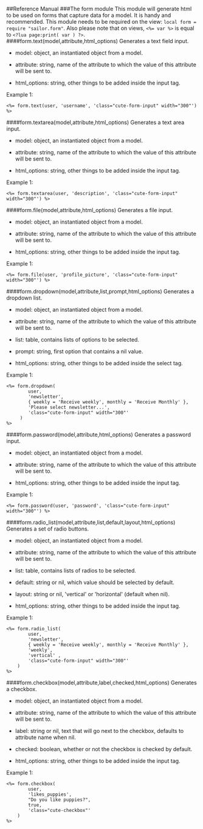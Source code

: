 ##Reference Manual
###The form module
This module will generate html to be used on forms that capture data for a model. It is handy and recommended. This module needs to be required on the view: `local form = require "sailor.form"`. Also please note that on views, `<%= var %>` is equal to `<?lua page:print( var ) ?>`.
####form.text(model,attribute,html_options)
Generates a text field input.

 * model: object, an instantiated object from a model.

 * attribute: string, name of the attribute to which the value of this attribute will be sent to.

 * html_options: string, other things to be added inside the input tag.

Example 1: 

    <%= form.text(user, 'username', 'class="cute-form-input" width="300"') %>


####form.textarea(model,attribute,html_options)
Generates a text area input.

 * model: object, an instantiated object from a model.

 * attribute: string, name of the attribute to which the value of this attribute will be sent to.

 * html_options: string, other things to be added inside the input tag.

Example 1: 

    <%= form.textarea(user, 'description', 'class="cute-form-input" width="300"') %>

####form.file(model,attribute,html_options)
Generates a file input.

 * model: object, an instantiated object from a model.

 * attribute: string, name of the attribute to which the value of this attribute will be sent to.

 * html_options: string, other things to be added inside the input tag.

Example 1: 

    <%= form.file(user, 'profile_picture', 'class="cute-form-input" width="300"') %>

####form.dropdown(model,attribute,list,prompt,html_options)
Generates a dropdown list.

 * model: object, an instantiated object from a model.

 * attribute: string, name of the attribute to which the value of this attribute will be sent to.

 * list: table, contains lists of options to be selected.

 * prompt: string, first option that contains a nil value.

 * html_options: string, other things to be added inside the select tag.

Example 1: 

    <%= form.dropdown( 
            user,  
            'newsletter',  
            { weekly = 'Receive weekly', monthly = 'Receive Monthly' }, 
            'Please select newsletter...', 
            'class="cute-form-input" width="300"'
         ) 
    %>

####form.password(model,attribute,html_options)
Generates a password input.

 * model: object, an instantiated object from a model.

 * attribute: string, name of the attribute to which the value of this attribute will be sent to.

 * html_options: string, other things to be added inside the input tag.

Example 1: 

    <%= form.password(user, 'password', 'class="cute-form-input" width="300"') %>

####form.radio_list(model,attribute,list,default,layout,html_options)
Generates a set of radio buttons.

 * model: object, an instantiated object from a model.

 * attribute: string, name of the attribute to which the value of this attribute will be sent to.

 * list: table, contains lists of radios to be selected.

 * default: string or nil, which value should be selected by default.

 * layout: string or nil, 'vertical' or 'horizontal' (default when nil).

 * html_options: string, other things to be added inside the input tag.

Example 1: 

    <%= form.radio_list( 
            user,  
            'newsletter',  
            { weekly = 'Receive weekly', monthly = 'Receive Monthly' }, 
            'weekly',
            'vertical' , 
            'class="cute-form-input" width="300"'
        ) 
    %>

####form.checkbox(model,attribute,label,checked,html_options)
Generates a checkbox.

 * model: object, an instantiated object from a model.
 
 * attribute: string, name of the attribute to which the value of this attribute will be sent to.

 * label: string or nil, text that will go next to the checkbox, defaults to attribute name when nil.

 * checked: boolean, whether or not the checkbox is checked by default.

 * html_options: string, other things to be added inside the input tag.

Example 1: 

    <%= form.checkbox( 
            user,  
            'likes_puppies',  
            "Do you like puppies?", 
            true, 
            'class="cute-checkbox"'
        ) 
    %>
